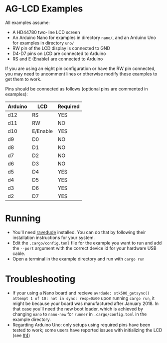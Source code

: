 # AG-LCD Examples

All examples assume: 

* A HD44780 two-line LCD screen 
* An Arduino Nano for examples in directory `nano/`, and an Arduino Uno for examples in directory `uno/`
* RW pin of the LCD display is connected to GND
* D4-D7 pins on LCD are connected to Arduino
* RS and E (Enable) are connected to Arduino

If you are using an eight pin configuration or have the RW pin connected, you may need to 
uncomment lines or otherwise modify these examples to get them to work.  

Pins should be connected as follows (optional pins are commented in examples):

| Arduino | LCD      | Required |
|---------|----------|----------|
| d12     | RS       | YES      |
| d11     | RW       | NO       |
| d10     | E/Enable | YES      |
| d9      | D0       | NO       |
| d8      | D1       | NO       |
| d7      | D2       | NO       |
| d6      | D3       | NO       |
| d5      | D4       | YES      |
| d4      | D5       | YES      |
| d3      | D6       | YES      |
| d2      | D7       | YES      |

# Running

* You'll need [ravedude](https://crates.io/crates/ravedude) installed. You can do that by following their installation instructions for your system.
* Edit the `.cargo/config.toml` file for the example you want to run and add the `--port` argument with the correct device id for your hardware USB cable.
* Open a terminal in the example directory and run with `cargo run`

# Troubleshooting
* If your using a Nano board and recieve `avrdude: stk500_getsync() attempt 1 of 10: not in sync: resp=0x00` upon running `cargo run`, it might be because your board was manufactured after January 2018. In that case you'll need the new boot loader, which is achieved by changing `nano` to `nano-new` for `runner` in `.cargo/config.toml` in the example directory.
* Regarding Arduino Uno: only setups using required pins have been tested to work; some users have reported issues with initializing the LCD (see [#4](https://github.com/mjhouse/ag-lcd/issues/4))
